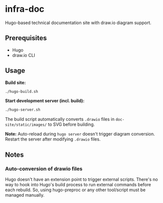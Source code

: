 # infra-doc

Hugo-based technical documentation site with draw.io diagram support.

## Prerequisites

- Hugo
- draw.io CLI

## Usage

**Build site:**
```bash
./hugo-build.sh
```

**Start development server (incl. build):**
```bash
./hugo-server.sh
```

The build script automatically converts `.drawio` files in `doc-site/static/images/` to SVG before building.

**Note:** Auto-reload during `hugo server` doesn't trigger diagram conversion. Restart the server after modifying `.drawio` files.

## Notes 

### Auto-conversion of drawio files
Hugo doesn't have an extension point to trigger external scripts. There's no way to hook into Hugo's build process to
run external commands before each rebuild.
So, using hugo-preproc or any other tool/script must be managed manually.
